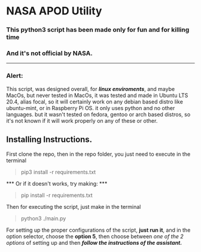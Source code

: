 # NASA APOD Utility

### This python3 script has been made only for fun and for killing time
### And it's not official by NASA.

***

### Alert:
This script, was designed overall, for **_linux enviroments_**, 
and maybe MacOs, but never tested in MacOs, it was tested and made
in Ubuntu LTS 20.4, alias focal, so it will certainly work on any debian
based distro like ubuntu-mint, or in Raspberry Pi OS.
it only uses python and no other languages.
but it wasn't tested on fedora, gentoo or arch based 
distros, so it's not known if it will work properly on 
any of these or other.

## Installing Instructions.
First clone the repo, then in the repo folder, 
you just need to execute in the terminal

> pip3 install -r requirements.txt

*** Or if it doesn't works, try making: ***

> pip install -r requirements.txt

Then for executing the script, just make in the terminal

> python3 ./main.py

For setting up the proper configurations of the script,
**just run it**, and in the option selector, choose the
**option 5**, then choose between *one of the 2 options* of setting up
and then ***follow the instructions of the assistant.***
